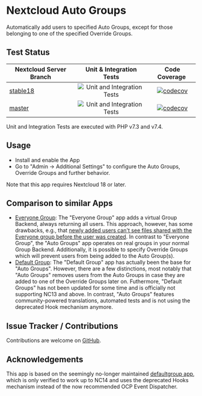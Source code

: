 # Nextcloud Auto Groups
Automatically add users to specified Auto Groups, except for those belonging to one of the specified Override Groups. 

## Test Status

| Nextcloud Server Branch | Unit & Integration Tests | Code Coverage | 
| ----------------------- |:------------------------:|:-------------:|
| [stable18](https://github.com/nextcloud/server/tree/stable18) | ![Unit and Integration Tests](https://github.com/stjosh/auto_groups/workflows/Unit%20and%20Integration%20Tests/badge.svg) | [![codecov](https://codecov.io/gh/stjosh/auto_groups/branch/master/graph/badge.svg?flag=stable18)](https://codecov.io/gh/stjosh/auto_groups) |
| [master](https://github.com/nextcloud/server/tree/master) | ![Unit and Integration Tests](https://github.com/stjosh/auto_groups/workflows/Unit%20and%20Integration%20Tests/badge.svg) | [![codecov](https://codecov.io/gh/stjosh/auto_groups/branch/master/graph/badge.svg?flag=master)](https://codecov.io/gh/stjosh/auto_groups) |

Unit and Integration Tests are executed with PHP v7.3 and v7.4.

## Usage

* Install and enable the App
* Go to "Admin -> Additional Settings" to configure the Auto Groups, Override Groups and further behavior.

Note that this app requires Nextcloud 18 or later.

## Comparison to similar Apps

* [Everyone Group](https://apps.nextcloud.com/apps/group_everyone): The "Everyone Group" app adds a virtual Group Backend, always returning all users. This approach, however, has some drawbacks, e.g., that [newly added users can't see files shared with the Everyone group before the user was created](https://github.com/icewind1991/group_everyone/issues/16). In contrast to "Everyone Group", the "Auto Groups" app operates on real groups in your normal Group Backend. Additionally, it is possible to specify Override Groups which will prevent users from being added to the Auto Group(s).
* [Default Group](https://apps.nextcloud.com/apps/defaultgroup): The "Default Group" app has actually been the base for "Auto Groups". However, there are a few distinctions, most notably that "Auto Groups" removes users from the Auto Groups in case they are added to one of the Override Groups later on. Futhermore, "Default Groups" has not been updated for some time and is officially not supporting NC13 and above. In contrast, "Auto Groups" features community-powered translations, automated tests and is not using the deprecated Hook mechanism anymore.

## Issue Tracker / Contributions

Contributions are welcome on [GitHub](https://github.com/stjosh/auto_groups/issues).

## Acknowledgements

This app is based on the seemingly no-longer maintained [defaultgroup app](https://github.com/bodangren/defaultgroup), which is only verified to work up to NC14 and uses the deprecated Hooks mechanism instead of the now recommended OCP Event Dispatcher.
